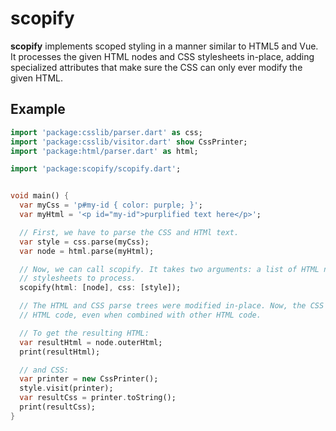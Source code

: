 # scopify

**scopify** implements scoped styling in a manner similar to HTML5 and Vue. It processes
the given HTML nodes and CSS stylesheets in-place, adding specialized attributes that
make sure the CSS can only ever modify the given HTML.

## Example

```dart
import 'package:csslib/parser.dart' as css;
import 'package:csslib/visitor.dart' show CssPrinter;
import 'package:html/parser.dart' as html;

import 'package:scopify/scopify.dart';


void main() {
  var myCss = 'p#my-id { color: purple; }';
  var myHtml = '<p id="my-id">purplified text here</p>';

  // First, we have to parse the CSS and HTMl text.
  var style = css.parse(myCss);
  var node = html.parse(myHtml);

  // Now, we can call scopify. It takes two arguments: a list of HTML nodes, and a list of CSS
  // stylesheets to process.
  scopify(html: [node], css: [style]);

  // The HTML and CSS parse trees were modified in-place. Now, the CSS will only ever modify this
  // HTML code, even when combined with other HTML code.

  // To get the resulting HTML:
  var resultHtml = node.outerHtml;
  print(resultHtml);

  // and CSS:
  var printer = new CssPrinter();
  style.visit(printer);
  var resultCss = printer.toString();
  print(resultCss);
}
```

